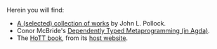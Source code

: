 Herein you will find:

- [A (selected) collection of works](john-l-pollock) by John L. Pollock.
- Conor McBride's [Dependently Typed Metaprogramming (in Agda)](Dependently%20Typed%20Metaprogramming%20(in%20Agda)-Conor%20McBride-August-26-2013.pdf).
- The [HoTT book](hott-online-1075-g3c53219.pdf), from its [host website](https://homotopytypetheory.org/book).
